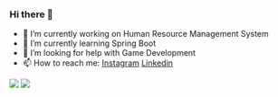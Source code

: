 ### Hi there 👋



- 🔭 I’m currently working on Human Resource Management System
- 🌱 I’m currently learning Spring Boot
- 🤔 I’m looking for help with Game Development
- 📫 How to reach me: [Instagram](https://www.instagram.com/geminusf/) [Linkedin](https://www.linkedin.com/in/farah-feyzullayev/)
<img src = "https://github-readme-stats.vercel.app/api?username=GeminusF&&theme=vision-friendly-dark&show_icons=true">
<img src = "https://github-readme-stats.vercel.app/api/top-langs/?username=GeminusF&layout=compact">
